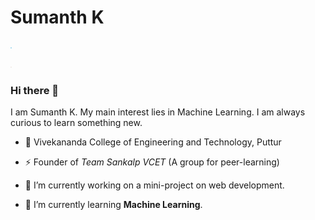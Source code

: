 # Sumanth K
<a href="https://www.linkedin.com/in/sumanthk2905"><img src="https://github.com/Sumanth2905/Sumanth2905/blob/main/assets/img/linkedin.png" alt="LinkedIN" style="width:2px;height:2px;"></a>

<a href="mailto:sumanthsubramanya@gmail.com"><img src="https://github.com/Sumanth2905/Sumanth2905/blob/main/assets/img/mail.png" alt="Email" style="width:2px;height:2px;"></a>
### Hi there 👋

I am Sumanth K. My main interest lies in Machine Learning. I am always curious to learn something new.

- :office: Vivekananda College of Engineering and Technology, Puttur

- :zap: Founder of *Team Sankalp VCET* (A group for peer-learning)

- 🔭 I’m currently working on a mini-project on web development.

- 🌱 I’m currently learning **Machine Learning**.

 
